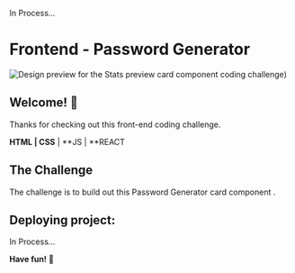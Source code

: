 In Process...

# Frontend - Password Generator

![Design preview for the Stats preview card component coding challenge](./design/desktop-preview.jpg))

## Welcome! 👋

Thanks for checking out this front-end coding challenge.


**HTML | CSS** | **JS | **REACT

## The Challenge

The challenge is to build out this Password Generator card component .


## Deploying project:
In Process...

**Have fun!** 🚀

